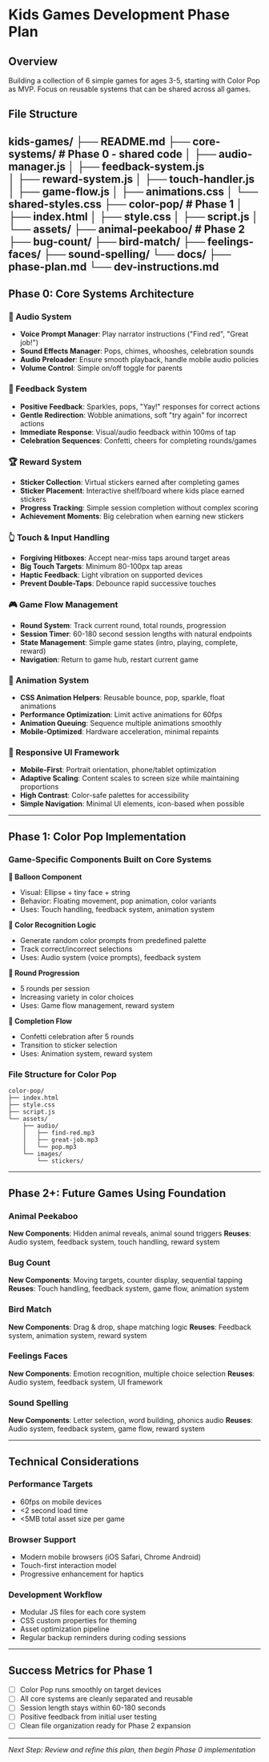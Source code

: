 # Kids Games Development Phase Plan

## Overview
Building a collection of 6 simple games for ages 3-5, starting with Color Pop as MVP. Focus on reusable systems that can be shared across all games.

## File Structure

kids-games/
├── README.md
├── core-systems/          # Phase 0 - shared code
│   ├── audio-manager.js
│   ├── feedback-system.js  
│   ├── reward-system.js
│   ├── touch-handler.js
│   ├── game-flow.js
│   ├── animations.css
│   └── shared-styles.css
├── color-pop/             # Phase 1
│   ├── index.html
│   ├── style.css
│   ├── script.js
│   └── assets/
├── animal-peekaboo/       # Phase 2
├── bug-count/
├── bird-match/
├── feelings-faces/
├── sound-spelling/
└── docs/
    ├── phase-plan.md
    └── dev-instructions.md
---
## Phase 0: Core Systems Architecture

### 🎵 Audio System
- **Voice Prompt Manager**: Play narrator instructions ("Find red", "Great job!")
- **Sound Effects Manager**: Pops, chimes, whooshes, celebration sounds
- **Audio Preloader**: Ensure smooth playback, handle mobile audio policies
- **Volume Control**: Simple on/off toggle for parents

### 🎉 Feedback System  
- **Positive Feedback**: Sparkles, pops, "Yay!" responses for correct actions
- **Gentle Redirection**: Wobble animations, soft "try again" for incorrect actions
- **Immediate Response**: Visual/audio feedback within 100ms of tap
- **Celebration Sequences**: Confetti, cheers for completing rounds/games

### 🏆 Reward System
- **Sticker Collection**: Virtual stickers earned after completing games
- **Sticker Placement**: Interactive shelf/board where kids place earned stickers
- **Progress Tracking**: Simple session completion without complex scoring
- **Achievement Moments**: Big celebration when earning new stickers

### 👆 Touch & Input Handling
- **Forgiving Hitboxes**: Accept near-miss taps around target areas
- **Big Touch Targets**: Minimum 80-100px tap areas
- **Haptic Feedback**: Light vibration on supported devices
- **Prevent Double-Taps**: Debounce rapid successive touches

### 🎮 Game Flow Management
- **Round System**: Track current round, total rounds, progression
- **Session Timer**: 60-180 second session lengths with natural endpoints
- **State Management**: Simple game states (intro, playing, complete, reward)
- **Navigation**: Return to game hub, restart current game

### 🎨 Animation System
- **CSS Animation Helpers**: Reusable bounce, pop, sparkle, float animations
- **Performance Optimization**: Limit active animations for 60fps
- **Animation Queuing**: Sequence multiple animations smoothly
- **Mobile-Optimized**: Hardware acceleration, minimal repaints

### 📱 Responsive UI Framework
- **Mobile-First**: Portrait orientation, phone/tablet optimization
- **Adaptive Scaling**: Content scales to screen size while maintaining proportions
- **High Contrast**: Color-safe palettes for accessibility
- **Simple Navigation**: Minimal UI elements, icon-based when possible

---

## Phase 1: Color Pop Implementation

### Game-Specific Components Built on Core Systems

**🎈 Balloon Component**
- Visual: Ellipse + tiny face + string
- Behavior: Floating movement, pop animation, color variants
- Uses: Touch handling, feedback system, animation system

**🎯 Color Recognition Logic**
- Generate random color prompts from predefined palette
- Track correct/incorrect selections
- Uses: Audio system (voice prompts), feedback system

**🔄 Round Progression**
- 5 rounds per session
- Increasing variety in color choices
- Uses: Game flow management, reward system

**🎊 Completion Flow**
- Confetti celebration after 5 rounds
- Transition to sticker selection
- Uses: Animation system, reward system

### File Structure for Color Pop
```
color-pop/
├── index.html
├── style.css
├── script.js
└── assets/
    ├── audio/
    │   ├── find-red.mp3
    │   ├── great-job.mp3
    │   └── pop.mp3
    └── images/
        └── stickers/
```

---

## Phase 2+: Future Games Using Foundation

### Animal Peekaboo
**New Components**: Hidden animal reveals, animal sound triggers
**Reuses**: Audio system, feedback system, touch handling, reward system

### Bug Count  
**New Components**: Moving targets, counter display, sequential tapping
**Reuses**: Touch handling, feedback system, game flow, animation system

### Bird Match
**New Components**: Drag & drop, shape matching logic
**Reuses**: Feedback system, animation system, reward system

### Feelings Faces
**New Components**: Emotion recognition, multiple choice selection
**Reuses**: Audio system, feedback system, UI framework

### Sound Spelling
**New Components**: Letter selection, word building, phonics audio
**Reuses**: Audio system, feedback system, game flow, reward system

---

## Technical Considerations

### Performance Targets
- 60fps on mobile devices
- <2 second load time
- <5MB total asset size per game

### Browser Support
- Modern mobile browsers (iOS Safari, Chrome Android)
- Touch-first interaction model
- Progressive enhancement for haptics

### Development Workflow
- Modular JS files for each core system
- CSS custom properties for theming
- Asset optimization pipeline
- Regular backup reminders during coding sessions

---

## Success Metrics for Phase 1
- [ ] Color Pop runs smoothly on target devices
- [ ] All core systems are cleanly separated and reusable
- [ ] Session length stays within 60-180 seconds
- [ ] Positive feedback from initial user testing
- [ ] Clean file organization ready for Phase 2 expansion

---

*Next Step: Review and refine this plan, then begin Phase 0 implementation*
